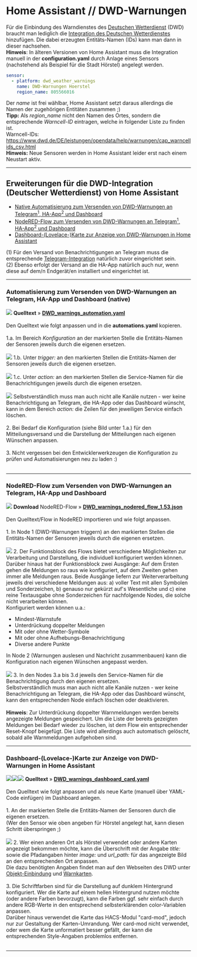 <h1>Home Assistant // DWD-Warnungen</h1>

Für die Einbindung des Warndienstes des <a href="https://www.dwd.de/">Deutschen Wetterdienst</a> (DWD) braucht man lediglich die <a href="https://www.home-assistant.io/integrations/dwd_weather_warnings/">Integration des Deutschen Wetterdienstes</a> hinzufügen. Die dabei erzeugten Entitäts-Namen (IDs) kann man dann in dieser nachsehen.<br />
<b>Hinweis</b>: In älteren Versionen von Home Assistant muss die Integration manuell in der <b>configuration.yaml</b> durch Anlage eines Sensors (nachstehend als Beispiel für die Stadt Hörstel) angelegt werden.<br/>
```yaml
sensor:
  - platform: dwd_weather_warnings
    name: DWD-Warnungen Hoerstel
    region_name: 805566016
```
Der <i>name</i> ist frei wählbar, Home Assistant setzt daraus allerdings die Namen der zugehörigen Entitäten zusammen ;)<br />
<b>Tipp:</b> Als <i>region_name</i> nicht den Namen des Ortes, sondern die entsprechende <i>Warncell-ID</i> eintragen, welche in folgender Liste zu finden ist.<br />
Warncell-IDs: https://www.dwd.de/DE/leistungen/opendata/help/warnungen/cap_warncellids_csv.html<br />
<b>Hinweis:</b> Neue Sensoren werden in Home Assistant leider erst nach einem Neustart aktiv.

<hr>
<h2>Erweiterungen für die DWD-Integration (Deutscher Wetterdienst) von Home Assistant</h2><ul>
<li><a href="#automation">Native Automatisierung zum Versenden von DWD-Warnungen an Telegram<sup>1</sup>, HA-App<sup>2</sup> und Dashboard</a></li>
<li><a href="#nodered">NodeRED-Flow zum Versenden von DWD-Warnungen an Telegram<sup>1</sup>, HA-App<sup>2</sup> und Dashboard</a></li>
<li><a href="#dashboard">Dashboard-(Lovelace-)Karte zur Anzeige von DWD-Warnungen in Home Assistant</a></li>
</ul>
(1) Für den Versand von Benachrichtigungen an Telegram muss die entsprechende <a href="https://www.home-assistant.io/integrations/telegram">Telegram-Integration</a> natürlich zuvor eingerichtet sein.<br />
(2) Ebenso erfolgt der Versand an die HA-App natürlich auch nur, wenn diese auf dem/n Endgerät/en installiert und eingerichtet ist.<br />

<a id="automation"></a>
<hr>
<h3>Automatisierung zum Versenden von DWD-Warnungen an Telegram, HA-App und Dashboard (native)</h3>
<img src="./img/DWD_img_notifications.png">
<b>Quelltext</b>&nbsp;&raquo;&nbsp;<a href="https://github.com/migacode/home-assistant/blob/main/dwd/code/DWD_warnings_automation.yaml"><strong>DWD_warnings_automation.yaml</strong></a><br />
<br />
Den Quelltext wie folgt anpassen und in die <b>automations.yaml</b> kopieren.<br />
<br />
1.a. Im Bereich <i>Konfiguration</i> an der markierten Stelle die Entitäts-Namen der Sensoren jeweils durch die eigenen ersetzen.<br />
<br />
<img src="./img/DWD_img_changes_automation_1.png">
1.b. Unter <i>trigger:</i> an den markierten Stellen die Entitäts-Namen der Sensoren jeweils durch die eigenen ersetzen.<br />
<br />
<img src="./img/DWD_img_changes_automation_2.png">
1.c. Unter <i>action:</i> an den markierten Stellen die Service-Namen für die Benachrichtigungen jeweils durch die eigenen ersetzen.<br />
<br />
<img src="./img/DWD_img_changes_automation_3.png">
Selbstverständlich muss man auch nicht alle Kanäle nutzen - wer keine Benachrichtigung an Telegram, die HA-App oder das Dashboard wünscht, kann in dem Bereich <i>action:</i> die Zeilen für den jeweiligen Service einfach löschen.<br />
<br />
2. Bei Bedarf die Konfiguration (siehe Bild unter 1.a.) für den Mitteilungsversand und die Darstellung der Mitteilungen nach eigenen Wünschen anpassen.<br />
<br />
3. Nicht vergessen bei den Entwicklerwerkzeugen die Konfiguration zu prüfen und Automatisierungen neu zu laden :)<br />
<br />

<a id="nodered"></a>
<hr>
<h3>NodeRED-Flow zum Versenden von DWD-Warnungen an Telegram, HA-App und Dashboard</h3>
<img src="./img/DWD_img_nodered_flow.png">
<b>Download</b> NodeRED-Flow&nbsp;&raquo;&nbsp;<a href="https://github.com/migacode/home-assistant/blob/main/dwd/code/DWD_warnings_nodered_flow_1.53.json"><strong>DWD_warnings_nodered_flow_1.53.json</strong></a><br />
<br />
Den Quelltext/Flow in NodeRED importieren und wie folgt anpassen.<br />
<br />
1. In Node 1 (DWD-Warnungen triggern) an den markierten Stellen die Entitäts-Namen der Sensoren jeweils durch die eigenen ersetzen.<br />
<br />
<img src="./img/DWD_img_changes_node_1.png">
2. Der Funktionsblock des Flows bietet verschiedene Möglichkeiten zur Verarbeitung und Darstellung, die individuell konfiguriert werden können. Darüber hinaus hat der Funktionsblock zwei Ausgänge: Auf dem Ersten gehen die Meldungen so raus wie konfiguriert, auf dem Zweiten gehen immer alle Meldungen raus. Beide Ausgänge liefern zur Weiterverarbeitung jeweils drei verschiedene Meldungen aus: a) voller Text mit allen Symbolen und Sonderzeichen, b) genauso nur gekürzt auf's Wesentliche und c) eine reine Textausgabe ohne Sonderzeichen für nachfolgende Nodes, die solche nicht verarbeiten können.<br />
Konfiguriert werden können u.a.:
<ul>
<li>Mindest-Warnstufe</li>
<li>Unterdrückung doppelter Meldungen</li>
<li>Mit oder ohne Wetter-Symbole</li>
<li>Mit oder ohne Aufhebungs-Benachrichtigung</li>
<li>Diverse andere Punkte</li>
</ul>
In Node 2 (Warnungen auslesen und Nachricht zusammenbauen) kann die Konfiguration nach eigenen Wünschen angepasst werden.<br />
<br />
<img src="./img/DWD_img_changes_node_2.png">
3. In den Nodes 3.a bis 3.d jeweils den Service-Namen für die Benachrichtigung durch den eigenen ersetzen.<br />
Selbstverständlich muss man auch nicht alle Kanäle nutzen - wer keine Benachrichtigung an Telegram, die HA-App oder das Dashboard wünscht, kann den entsprechenden Node einfach löschen oder deaktivieren.<br />
<br />
<b>Hinweis</b>: Zur Unterdrückung doppelter Warnmeldungen werden bereits angezeigte Meldungen gespeichert. Um die Liste der bereits gezeigten Meldungen bei Bedarf wieder zu löschen, ist dem Flow ein entsprechender Reset-Knopf beigefügt. Die Liste wird allerdings auch automatisch gelöscht, sobald alle Warnmeldungen aufgehoben sind.

<a id="dashboard"></a>
<hr>
<h3>Dashboard-(Lovelace-)Karte zur Anzeige von DWD-Warnungen in Home Assistant</h3>
<img src="./img/DWD_img_no_warnings.png"><img src="./img/DWD_img_warning_1.png"><img src="./img/DWD_img_warning_2.png">
<b>Quelltext</b>&nbsp;&raquo;&nbsp;<a href="https://github.com/migacode/home-assistant/blob/main/dwd/code/DWD_warnings_dashboard_card.yaml"><strong>DWD_warnings_dashboard_card.yaml</strong></a><br />
<br />
Den Quelltext wie folgt anpassen und als neue Karte (manuell über YAML-Code einfügen) im Dashboard anlegen.<br />
<br />
1. An der markierten Stelle die Entitäts-Namen der Sensoren durch die eigenen ersetzen.<br />
(Wer den Sensor wie oben angeben für Hörstel angelegt hat, kann diesen Schritt überspringen ;)<br />
<br />
<img src="./img/DWD_img_changes_dashboard.png">
2. Wer einen anderen Ort als Hörstel verwendet oder andere Karten angezeigt bekommen möchte, kann die Überschrift mit der Angabe <i>title:</i> sowie die Pfadangaben hinter <i>image:</i> und <i>url_path:</i> für das angezeigte Bild an den entsprechenden Ort anpassen.<br/>
Die dazu benötigten Angaben findet man auf den Webseiten des DWD unter <a href="https://www.dwd.de/DE/wetter/warnungen_aktuell/objekt_einbindung/objekteinbindung_node.html">Objekt-Einbindung</a> und <a href="https://www.dwd.de/DE/wetter/warnungen_gemeinden/warnkarten/warnkarten_node.html">Warnkarten</a>.<br />
<br />
3. Die Schriftfarben sind für die Darstellung auf dunklem Hintergrund konfiguriert. Wer die Karte auf einem hellen Hintergrund nutzen möchte (oder andere Farben bevorzugt), kann die Farben ggf. sehr einfach durch andere RGB-Werte in den entsprechend selbsterklärenden color-Variablen anpassen.<br />
Darüber hinaus verwendet die Karte das HACS-Modul "card-mod", jedoch nur zur Gestaltung der Karten-Umrandung. Wer card-mod nicht verwendet, oder wem die Karte unformatiert besser gefällt, der kann die entsprechenden Style-Angaben problemlos entfernen.<br />
<br />
<hr>
